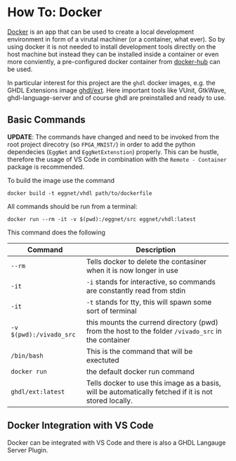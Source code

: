 # How To: Docker

[Docker](https://www.docker.com/) is an app that can be used to create a local development environment in form of a virutal machiner (or a container, what ever). So by using docker it is not needed to install development tools directly on the host machine but instead they can be installed inside a container or even more conviently, a pre-configured docker container from [docker-hub](https://hub.docker.com/) can be used.

In particular interest for this project are the `ghdl` docker images, e.g. the GHDL Extensions image [ghdl/ext](https://hub.docker.com/r/ghdl/ext). Here important tools like VUnit, GtkWave, ghdl-language-server and of course ghdl are preinstalled and ready to use.

## Basic Commands

**UPDATE**: The commands have changed and need to be invoked from the root project direcotry (so `FPGA_MNIST/`) in order to add the python dependecies (`EggNet` and `EggNetExtenstion`) properly.
This can be hustle, therefore the usage of VS Code in combination with the `Remote - Container` package
is recommended.

To build the image use the command

```shell script
docker build -t eggnet/vhdl path/to/dockerfile
```

All commands should be run from a terminal:

```shell script
docker run --rm -it -v $(pwd):/eggnet/src eggnet/vhdl:latest 
```

This command does the following

| Command                 | Description                                                                                           |
| ----------------------- | ----------------------------------------------------------------------------------------------------- |
| `--rm`                  | Tells docker to delete the contasiner when it is now longer in use                                    |
| `-it`                   | `-i` stands for interactive, so commands are constantly read from stdin                               |
| `-it`                   | `-t` stands for tty, this will spawn some sort of terminal                                            |
| `-v $(pwd):/vivado_src` | this mounts the currend directory (pwd) from the host to the folder `/vivado_src` in the container    |
| `/bin/bash`             | This is the command that will be exectuted                                                            |
| `docker run`            | the default docker run command                                                                        |
| `ghdl/ext:latest`       | Tells docker to use this image as a basis, will be automatically fetched if it is not stored locally. |

## Docker Integration with VS Code

Docker can be integrated with VS Code and there is also a GHDL Langauge Server Plugin.
